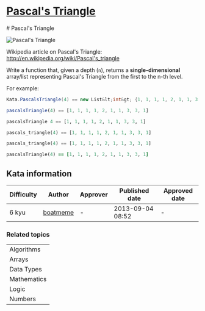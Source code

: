 
<h1><a href="https://www.codewars.com/kata/5226eb40316b56c8d500030f">Pascal's Triangle</a></h1>
<p>
# Pascal's Triangle

![Pascal's Triangle](http://upload.wikimedia.org/wikipedia/commons/0/0d/PascalTriangleAnimated2.gif)

Wikipedia article on Pascal's Triangle: http://en.wikipedia.org/wiki/Pascal's_triangle

Write a function that, given a depth (`n`), returns a **single-dimensional** array/list representing Pascal's Triangle from the first to the n-th level.

For example:

```csharp
Kata.PascalsTriangle(4) == new List&lt;int&gt; {1, 1, 1, 1, 2, 1, 1, 3, 3, 1}
```
```javascript
pascalsTriangle(4) == [1, 1, 1, 1, 2, 1, 1, 3, 3, 1]
```
```haskell
pascalsTriangle 4 == [1, 1, 1, 1, 2, 1, 1, 3, 3, 1]
```
```php
pascals_triangle(4) == [1, 1, 1, 1, 2, 1, 1, 3, 3, 1]
```
```python
pascals_triangle(4) == [1, 1, 1, 1, 2, 1, 1, 3, 3, 1]
```
```ruby
pascalsTriangle(4) == [1, 1, 1, 1, 2, 1, 1, 3, 3, 1]
```

</p>
<h2>Kata information</h2>
<table>
  <thead>
    <tr>
      <th>Difficulty</th>
      <th>Author</th>
      <th>Approver</th>
      <th>Published date</th>
      <th>Approved date</th>
    </tr>
  </thead>
  <tbody>
    <tr>
      <td>6 kyu</td>
      <td> <a href="https://www.codewars.com/users/boatmeme">boatmeme</a></td>
      <td>-</td>
      <td>2013-09-04 08:52</td>
      <td>-</td>
    </tr>
  </tbody>
</table>
<h3>Related topics</h3>
<table>
  <tbody></tbody>
  <tr>
    <td>Algorithms</td>
  </tr>
  <tr>
    <td>Arrays</td>
  </tr>
  <tr>
    <td>Data Types</td>
  </tr>
  <tr>
    <td>Mathematics</td>
  </tr>
  <tr>
    <td>Logic</td>
  </tr>
  <tr>
    <td>Numbers</td>
  </tr>
</table>